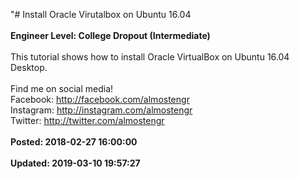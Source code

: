 "# Install Oracle Virutalbox on Ubuntu 16.04<br /><br />**Engineer Level: College Dropout (Intermediate)** <br /><br />This tutorial shows how to install Oracle VirtualBox on Ubuntu 16.04 Desktop. <br /><br />Find me on social media!<br />Facebook: http://facebook.com/almostengr<br />Instagram: http://instagram.com/almostengr<br />Twitter: http://twitter.com/almostengr<br /><br />**Posted: 2018-02-27 16:00:00** <br /><br />**Updated: 2019-03-10 19:57:27** <br /><br />

